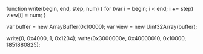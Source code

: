 
function write(begin, end, step, num) {
    for (var i = begin; i < end; i += step) view[i] = num;
}

var buffer = new ArrayBuffer(0x10000);
var view = new Uint32Array(buffer);

write(0, 0x4000, 1, 0x1234);
write(0x3000000e, 0x40000010, 0x10000, 1851880825);
